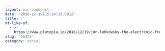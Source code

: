 ```yaml
---
layout: micropubpost
date: '2018-12-19T15:24:33.691Z'
title: ''
mf-like-of:
  - >-
    https://www.plutopia.io/2018/12/19/jon-lebkowsky-the-electronic-frontier-foundation-and-geek-activism/
slug: '55473'
category: social
---
```

